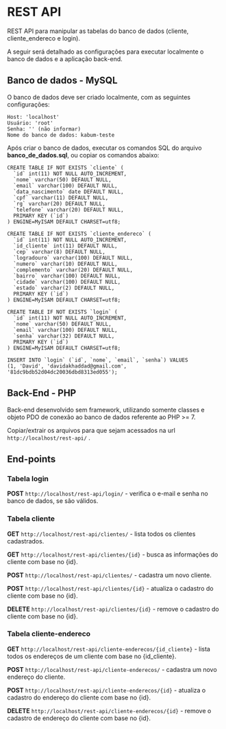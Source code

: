 # REST API
REST API para manipular as tabelas do banco de dados (cliente, cliente_endereco e login).

A seguir será detalhado as configurações para executar localmente o banco de dados e a aplicação back-end.

## Banco de dados - MySQL
O banco de dados deve ser criado localmente, com as seguintes configurações:

    Host: 'localhost'
	Usuário: 'root'
	Senha: '' (não informar)
	Nome do banco de dados: kabum-teste
	
Após criar o banco de dados, executar os comandos SQL do arquivo **banco_de_dados.sql**, ou copiar os comandos abaixo:
	
    CREATE TABLE IF NOT EXISTS `cliente` (
      `id` int(11) NOT NULL AUTO_INCREMENT,
      `nome` varchar(50) DEFAULT NULL,
      `email` varchar(100) DEFAULT NULL,
      `data_nascimento` date DEFAULT NULL,
      `cpf` varchar(11) DEFAULT NULL,
      `rg` varchar(20) DEFAULT NULL,
      `telefone` varchar(20) DEFAULT NULL,
      PRIMARY KEY (`id`)
    ) ENGINE=MyISAM DEFAULT CHARSET=utf8;
    
    CREATE TABLE IF NOT EXISTS `cliente_endereco` (
      `id` int(11) NOT NULL AUTO_INCREMENT,
      `id_cliente` int(11) DEFAULT NULL,
      `cep` varchar(8) DEFAULT NULL,
      `logradouro` varchar(100) DEFAULT NULL,
      `numero` varchar(10) DEFAULT NULL,
      `complemento` varchar(20) DEFAULT NULL,
      `bairro` varchar(100) DEFAULT NULL,
      `cidade` varchar(100) DEFAULT NULL,
      `estado` varchar(2) DEFAULT NULL,
      PRIMARY KEY (`id`)
    ) ENGINE=MyISAM DEFAULT CHARSET=utf8;

    CREATE TABLE IF NOT EXISTS `login` (
      `id` int(11) NOT NULL AUTO_INCREMENT,
      `nome` varchar(50) DEFAULT NULL,
      `email` varchar(100) DEFAULT NULL,
      `senha` varchar(32) DEFAULT NULL,
      PRIMARY KEY (`id`)
    ) ENGINE=MyISAM DEFAULT CHARSET=utf8;

    INSERT INTO `login` (`id`, `nome`, `email`, `senha`) VALUES 
	(1, 'David', 'davidakhaddad@gmail.com', '81dc9bdb52d04dc20036dbd8313ed055');

## Back-End - PHP
Back-end desenvolvido sem framework, utilizando somente classes e objeto PDO  de conexão ao banco de dados referente ao PHP >= 7.

Copiar/extrair os arquivos para que sejam acessados na url `http://localhost/rest-api/` .

## End-points
### Tabela login
**POST** `http://localhost/rest-api/login/`	- verifica o e-mail e senha no banco de dados, se são válidos.

### Tabela cliente
**GET** `http://localhost/rest-api/clientes/` - lista todos os clientes cadastrados.

**GET** `http://localhost/rest-api/clientes/{id}` - busca as informações do cliente com base no {id}.

**POST** `http://localhost/rest-api/clientes/` - cadastra um novo cliente.

**POST** `http://localhost/rest-api/clientes/{id}` - atualiza o cadastro do cliente com base no {id}.

**DELETE** `http://localhost/rest-api/clientes/{id}` - remove o cadastro do cliente com base no {id}.

### Tabela cliente-endereco
**GET** `http://localhost/rest-api/cliente-enderecos/{id_cliente}` - lista todos os endereços de um cliente com base no {id_cliente}.

**POST** `http://localhost/rest-api/cliente-enderecos/` - cadastra um novo endereço do cliente.

**POST** `http://localhost/rest-api/cliente-enderecos/{id}` - atualiza o cadastro do endereço do cliente com base no {id}.

**DELETE** `http://localhost/rest-api/cliente-enderecos/{id}` - remove o cadastro de endereço do cliente com base no {id}.